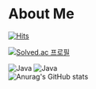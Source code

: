 # About Me

<!-- 깃헙 방문자 수 -->
[![Hits](https://hits.seeyoufarm.com/api/count/incr/badge.svg?url=https%3A%2F%2Fgithub.com%2FCld338%2F&count_bg=%2379C83D&title_bg=%23555555&icon=&icon_color=%23E7E7E7&title=hits&edge_flat=false)](https://hits.seeyoufarm.com)

<!-- 백준 info -->
[![Solved.ac 프로필](http://mazassumnida.wtf/api/mini/generate_badge?boj=wlgns06)](https://solved.ac/wlgns06)

<!-- 기술 스택 -->
![Java](https://img.shields.io/badge/Java-007396.svg?&style=for-the-badge&logo=Java&logoColor=white)
![Java](https://img.shields.io/badge/HTML5-#E34F26.svg?&style=for-the-badge&logo=HTML5&logoColor=white)
<br>
![Anurag's GitHub stats](https://github-readme-stats.vercel.app/api?username=Cld338&show_icons=true&theme=transparent)
